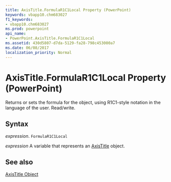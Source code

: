 ```yaml
---
title: AxisTitle.FormulaR1C1Local Property (PowerPoint)
keywords: vbapp10.chm683027
f1_keywords:
- vbapp10.chm683027
ms.prod: powerpoint
api_name:
- PowerPoint.AxisTitle.FormulaR1C1Local
ms.assetid: 430d5807-d7da-5129-fa28-798c453000a7
ms.date: 06/08/2017
localization_priority: Normal
---
```



# AxisTitle.FormulaR1C1Local Property (PowerPoint)

Returns or sets the formula for the object, using R1C1-style notation in the language of the user. Read/write.


## Syntax

 _expression_. `FormulaR1C1Local`

_expression_ A variable that represents an [AxisTitle](./PowerPoint.AxisTitle.md) object.


## See also


[AxisTitle Object](PowerPoint.AxisTitle.md)

